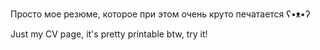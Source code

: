 Просто мое резюме, которое при этом очень круто печатается ʕ•ᴥ•ʔ

Just my CV page, it's pretty printable btw, try it!